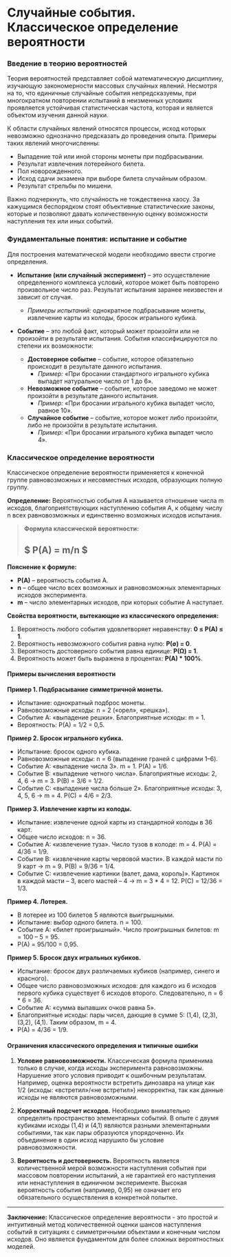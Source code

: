 # **Случайные события. Классическое определение вероятности**

### **Введение в теорию вероятностей**

Теория вероятностей представляет собой математическую дисциплину, изучающую закономерности массовых случайных явлений. Несмотря на то, что единичные случайные события непредсказуемы, при многократном повторении испытаний в неизменных условиях проявляется устойчивая статистическая частота, которая и является объектом изучения данной науки.

К области случайных явлений относятся процессы, исход которых невозможно однозначно предсказать до проведения опыта. Примеры таких явлений многочисленны:
*   Выпадение той или иной стороны монеты при подбрасывании.
*   Результат извлечения лотерейного билета.
*   Пол новорожденного.
*   Исход сдачи экзамена при выборе билета случайным образом.
*   Результат стрельбы по мишени.

Важно подчеркнуть, что случайность не тождественна хаосу. За кажущимся беспорядком стоят объективные статистические законы, которые и позволяют давать количественную оценку возможности наступления тех или иных событий.

### **Фундаментальные понятия: испытание и событие**

Для построения математической модели необходимо ввести строгие определения.

*   **Испытание (или случайный эксперимент)** – это осуществление определенного комплекса условий, которое может быть повторено произвольное число раз. Результат испытания заранее неизвестен и зависит от случая.
    *   *Примеры испытаний:* однократное подбрасывание монеты, извлечение карты из колоды, бросок игрального кубика.

*   **Событие** – это любой факт, который может произойти или не произойти в результате испытания.
    События классифицируются по степени их возможности:
    *   **Достоверное событие** – событие, которое обязательно происходит в результате данного испытания.
        *   *Пример:* «При бросании стандартного игрального кубика выпадет натуральное число от 1 до 6».
    *   **Невозможное событие** – событие, которое заведомо не может произойти в результате данного испытания.
        *   *Пример:* «При бросании игрального кубика выпадет число, равное 10».
    *   **Случайное событие** – событие, которое может либо произойти, либо не произойти в результате испытания.
        *   *Пример:* «При бросании игрального кубика выпадет число 4».

### **Классическое определение вероятности**

Классическое определение вероятности применяется к конечной группе равновозможных и несовместных исходов, образующих полную группу.

**Определение:** Вероятностью события A называется отношение числа m исходов, благоприятствующих наступлению события A, к общему числу n всех равновозможных и единственно возможных исходов испытания.

> **Формула классической вероятности:**
> ## **$ P(A) = m/n $**

**Пояснение к формуле:**
*   **P(A)** – вероятность события A.
*   **n** – общее число всех возможных и равновозможных элементарных исходов эксперимента.
*   **m** – число элементарных исходов, при которых событие A наступает.

**Свойства вероятности, вытекающие из классического определения:**
1.  Вероятность любого события удовлетворяет неравенству: **0 ≤ P(A) ≤ 1**.
2.  Вероятность невозможного события равна нулю: **P(∅) = 0**.
3.  Вероятность достоверного события равна единице: **P(Ω) = 1**.
4.  Вероятность может быть выражена в процентах: **P(A) * 100%**.

#### **Примеры вычисления вероятности**

**Пример 1. Подбрасывание симметричной монеты.**
*   Испытание: однократный подброс монеты.
*   Равновозможные исходы: n = 2 («орел», «решка»).
*   Событие A: «выпадение решки». Благоприятные исходы: m = 1.
*   Вероятность: P(A) = 1/2 = 0,5.

**Пример 2. Бросок игрального кубика.**
*   Испытание: бросок одного кубика.
*   Равновозможные исходы: n = 6 (выпадение граней с цифрами 1–6).
*   Событие A: «выпадение числа 3». m = 1. P(A) = 1/6.
*   Событие B: «выпадение четного числа». Благоприятные исходы: 2, 4, 6 → m = 3. P(B) = 3/6 = 1/2.
*   Событие C: «выпадение числа больше 2». Благоприятные исходы: 3, 4, 5, 6 → m = 4. P(C) = 4/6 = 2/3.

**Пример 3. Извлечение карты из колоды.**
*   Испытание: извлечение одной карты из стандартной колоды в 36 карт.
*   Общее число исходов: n = 36.
*   Событие A: «извлечение туза». Число тузов в колоде: m = 4. P(A) = 4/36 = 1/9.
*   Событие B: «извлечение карты червовой масти». В каждой масти по 9 карт → m = 9. P(B) = 9/36 = 1/4.
*   Событие C: «извлечение картинки (валет, дама, король)». Картинок в каждой масти – 3, всего мастей – 4 → m = 3 * 4 = 12. P(C) = 12/36 = 1/3.

**Пример 4. Лотерея.**
*   В лотерее из 100 билетов 5 являются выигрышными.
*   Испытание: выбор одного билета. n = 100.
*   Событие A: «билет проигрышный». Число проигрышных билетов: m = 100 – 5 = 95.
*   P(A) = 95/100 = 0,95.

**Пример 5. Бросок двух игральных кубиков.**
*   Испытание: бросок двух различаемых кубиков (например, синего и красного).
*   Общее число равновозможных исходов: для каждого из 6 исходов первого кубика существует 6 исходов второго. Следовательно, n = 6 * 6 = 36.
*   Событие A: «сумма выпавших очков равна 5».
*   Благоприятные исходы: пары чисел, дающие в сумме 5: (1,4), (2,3), (3,2), (4,1). Таким образом, m = 4.
*   P(A) = 4/36 = 1/9.

#### **Ограничения классического определения и типичные ошибки**

1.  **Условие равновозможности.** Классическая формула применима только в случае, когда исходы эксперимента равновозможны. Нарушение этого условия приводит к ошибочным результатам. Например, оценка вероятности встретить динозавра на улице как 1/2 (исходы: «встретил»/«не встретил») некорректна, так как данные исходы не являются равновозможными.

2.  **Корректный подсчет исходов.** Необходимо внимательно определять пространство элементарных событий. В опыте с двумя кубиками исходы (1,4) и (4,1) являются разными элементарными событиями, так как пары образуются упорядоченно. Их объединение в один исход нарушило бы условие равновозможности.

3.  **Вероятность и достоверность.** Вероятность является количественной мерой возможности наступления события при массовом повторении испытаний, а не гарантией его наступления или ненаступления в единичном эксперименте. Высокая вероятность события (например, 0,95) не означает его обязательного осуществления в конкретной попытке.

---
**Заключение:** Классическое определение вероятности - это простой и интуитивный метод количественной оценки шансов наступления событий в ситуациях с симметричными объектами и конечным числом исходов. Оно является фундаментом для более сложных вероятностных моделей.